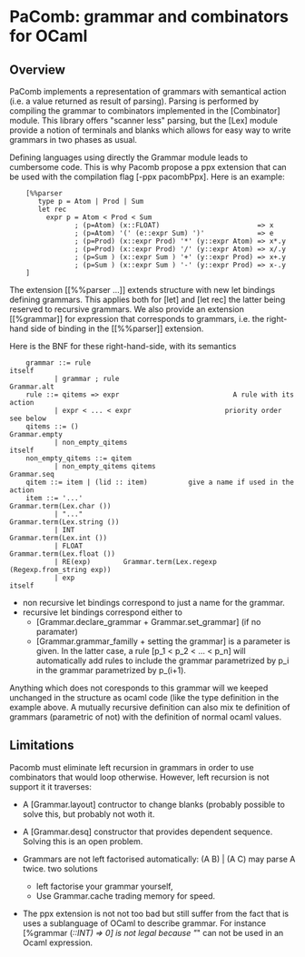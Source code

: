 # PaComb: grammar and combinators for OCaml

## Overview

PaComb implements a representation of grammars with semantical action (i.e. a
value returned as result of parsing).  Parsing is performed by compiling the
grammar to combinators implemented in the [Combinator] module. This library
offers "scanner less" parsing, but the [Lex] module provide a notion of
terminals and blanks which allows for easy way to write grammars in two
phases as usual.

Defining languages using directly the Grammar module leads to cumbersome
code. This is why Pacomb propose a ppx extension that can be used with the
compilation flag [-ppx pacombPpx]. Here is an example:


```
    [%%parser
       type p = Atom | Prod | Sum
       let rec
         expr p = Atom < Prod < Sum
                ; (p=Atom) (x::FLOAT)                        => x
                ; (p=Atom) '(' (e::expr Sum) ')'             => e
                ; (p=Prod) (x::expr Prod) '*' (y::expr Atom) => x*.y
                ; (p=Prod) (x::expr Prod) '/' (y::expr Atom) => x/.y
                ; (p=Sum ) (x::expr Sum ) '+' (y::expr Prod) => x+.y
                ; (p=Sum ) (x::expr Sum ) '-' (y::expr Prod) => x-.y
    ]
```

The extension [[%%parser ...]] extends structure with new let bindings
defining grammars. This applies both for [let] and [let rec] the latter being
reserved to recursive grammars.  We also provide an extension [[%grammar]]
for expression that corresponds to grammars, i.e.  the right-hand side of
binding in the [[%%parser]] extension.

Here is the BNF for these right-hand-side, with its semantics

```
    grammar ::= rule                                                   itself
           | grammar ; rule                                       Grammar.alt
    rule ::= qitems => expr                            A rule with its action
           | expr < ... < expr                       priority order see below
    qitems ::= ()                                               Grammar.empty
           | non_empty_qitems                                          itself
    non_empty_qitems ::= qitem
           | non_empty_qitems qitems                              Grammar.seq
    qitem ::= item | (lid :: item)          give a name if used in the action
    item ::= '...'                                  Grammar.term(Lex.char ())
           | "..."                                Grammar.term(Lex.string ())
           | INT                                     Grammar.term(Lex.int ())
           | FLOAT                                 Grammar.term(Lex.float ())
           | RE(exp)        Grammar.term(Lex.regexp (Regexp.from_string exp))
           | exp                                                       itself
```

- non recursive let bindings correspond to just a name for the grammar.
- recursive let bindings correspond either to
  - [Grammar.declare_grammar + Grammar.set_grammar] (if no paramater)
  - [Grammar.grammar_familly + setting the grammar] is a parameter is given.
  In the latter case, a rule [p_1 < p_2 < ... < p_n] will automatically add
  rules to include the grammar parametrized by p_i in the grammar parametrized
  by p_(i+1).

Anything which does not coresponds to this grammar will we keeped unchanged
in the structure as ocaml code (like the type definition in the example
above.  A mutually recursive definition can also mix te definition of
grammars (parametric of not) with the definition of normal ocaml values.

## Limitations

Pacomb must eliminate left recursion in grammars in order to use combinators
that would loop otherwise. However, left recursion is not support it it traverses:

- A [Grammar.layout] contructor to change blanks (probably possible to solve this,
  but probably not woth it.

- A [Grammar.desq] constructor that provides dependent sequence. Solving this
  is an open problem.

- Grammars are not left factorised automatically: (A B) | (A C) may parse A twice.
  two solutions
  - left factorise your grammar yourself,
  - Use Grammar.cache trading memory for speed.

- The ppx extension is not not too bad but still suffer from the fact that is uses
  a sublanguage of OCaml to describe grammar. For instance [%grammar (_::INT) => 0]
  is not legal because "_" can not be used in an Ocaml expression.
